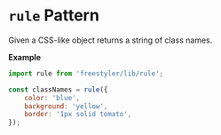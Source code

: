 # `rule` Pattern

Given a CSS-like object returns a string of class names.

__Example__

```js
import rule from 'freestyler/lib/rule';

const classNames = rule({
    color: 'blue',
    background: 'yellow',
    border: '1px solid tomato',
});
```
